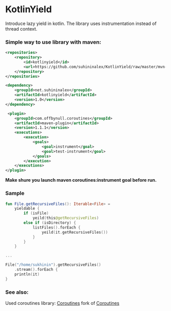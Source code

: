 # KotlinYield
Introduce lazy yield in kotlin. The library uses instrumentation instead of thread context.

### Simple way to use library with maven:

```xml
<repositories>
    <repository>
        <id>kotlinyield</id>
        <url>https://github.com/suhininalex/KotlinYield/raw/master/mvn-repo</url>
    </repository>
</repositories>
```


```xml
<dependency>
    <groupId>net.suhininalex</groupId>
    <artifactId>kotlinyield</artifactId>
    <version>1.0</version>
</dependency>
```


```xml
 <plugin>
    <groupId>com.offbynull.coroutines</groupId>
    <artifactId>maven-plugin</artifactId>
    <version>1.1.1</version>
    <executions>
        <execution>
            <goals>
                <goal>instrument</goal>
                <goal>test-instrument</goal>
            </goals>
        </execution>
    </executions>
</plugin>
```

**Make shure you launch maven coroutines:instrument goal before run.**

### Sample

```kotlin
fun File.getRecursiveFiles(): Iterable<File> =
    yieldable {
        if (isFile)
            yeild(this@getRecursiveFiles)
        else if (isDirectory) {
            listFiles().forEach {
                yeild(it.getRecursiveFiles())
            }
        }
    }

...

File("/home/sukhinin").getRecursiveFiles()
    .stream().forEach {
    println(it)
}
```

### See also:

Used coroutines library: [Coroutines](https://github.com/suhininalex/coroutines) fork of [Coroutines](https://github.com/offbynull/coroutines)